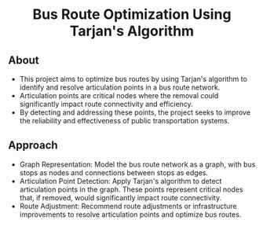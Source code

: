 <h1 align="center">Bus Route Optimization Using Tarjan's Algorithm</h1>

## About

* This project aims to optimize bus routes by using Tarjan's algorithm to identify and resolve articulation points in a bus route network. 
* Articulation points are critical nodes where the removal could significantly impact route connectivity and efficiency.
* By detecting and addressing these points, the project seeks to improve the reliability and effectiveness of public transportation systems.

## Approach

* Graph Representation: Model the bus route network as a graph, with bus stops as nodes and connections between stops as edges.
* Articulation Point Detection: Apply Tarjan's algorithm to detect articulation points in the graph. These points represent critical nodes that, if removed, would significantly impact route connectivity.
* Route Adjustment: Recommend route adjustments or infrastructure improvements to resolve articulation points and optimize bus routes.


